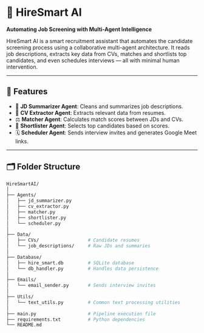 # 💼 HireSmart AI

**Automating Job Screening with Multi-Agent Intelligence**

HireSmart AI is a smart recruitment assistant that automates the candidate screening process using a collaborative multi-agent architecture. It reads job descriptions, extracts key data from CVs, matches and shortlists top candidates, and even schedules interviews — all with minimal human intervention.

---

## 🚀 Features

- 📄 **JD Summarizer Agent**: Cleans and summarizes job descriptions.
- 🧠 **CV Extractor Agent**: Extracts relevant data from resumes.
- ⚖️ **Matcher Agent**: Calculates match scores between JDs and CVs.
- 🎯 **Shortlister Agent**: Selects top candidates based on scores.
- 🗓️ **Scheduler Agent**: Sends interview invites and generates Google Meet links.

---

## 🗂️ Folder Structure

```bash
HireSmartAI/
│
├── Agents/
│   ├── jd_summarizer.py
│   ├── cv_extractor.py
│   ├── matcher.py
│   ├── shortlister.py
│   └── scheduler.py
│
├── Data/
│   ├── CVs/                  # Candidate resumes
│   └── job_descriptions/     # Raw JDs and summaries
│
├── Database/
│   ├── hire_smart.db         # SQLite database
│   └── db_handler.py         # Handles data persistence
│
├── Emails/
│   └── email_sender.py       # Sends interview invites
│
├── Utils/
│   └── text_utils.py         # Common text processing utilities
│
├── main.py                   # Pipeline execution file
├── requirements.txt          # Python dependencies
└── README.md
